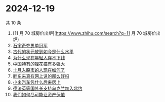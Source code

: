 # 2024-12-19

共 10 条

<!-- BEGIN -->
<!-- 最后更新时间 Thu Dec 19 2024 00:09:47 GMT+0800 (China Standard Time) -->

1. [11 月 70 城房价出炉](https://www.zhihu.com/search?q=11 月 70 城房价出炉)
1. [石宇奇夺男单冠军](https://www.zhihu.com/search?q=石宇奇夺男单冠军)
1. [古代的状元放到如今是什么水平](https://www.zhihu.com/search?q=古代的状元放到如今是什么水平)
1. [为什么现在年轻人存不下钱](https://www.zhihu.com/search?q=为什么现在年轻人存不下钱)
1. [中国特有的狸花猫有多强大](https://www.zhihu.com/search?q=中国特有的狸花猫有多强大)
1. [十月入股市的人现在如何了](https://www.zhihu.com/search?q=十月入股市的人现在如何了)
1. [胖东来真有网上说的那么好吗](https://www.zhihu.com/search?q=胖东来真有网上说的那么好吗)
1. [小米汽车凭什么后来居上](https://www.zhihu.com/search?q=小米汽车凭什么后来居上)
1. [德法英等国外长支持乌克兰加入北约](https://www.zhihu.com/search?q=德法英等国外长支持乌克兰加入北约)
1. [我们如何尽可能让资产保值](https://www.zhihu.com/search?q=我们如何尽可能让资产保值)

<!-- END -->
